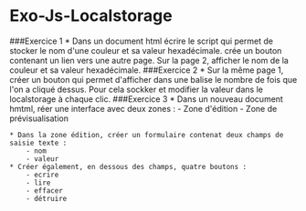 # Exo-Js-Localstorage

###Exercice 1
    * Dans un document html écrire le script qui permet de stocker le nom d'une couleur et sa valeur hexadécimale.
     crée un bouton contenant un lien vers une autre page.
     Sur la page 2, afficher le nom de la couleur et sa valeur hexadécimale.
###Exercice 2
    * Sur la même page 1, créer un bouton qui permet d'afficher dans une balise  le nombre de fois que l'on a cliqué dessus. 
      Pour cela sockker et modifier la valeur dans le localstorage à chaque clic.
###Exercice 3
    * Dans un nouveau document hmtml, réer une interface avec deux zones : 
        - Zone d'édition 
        - Zone de prévisualisation
        
    * Dans la zone édition, créer un formulaire contenat deux champs de saisie texte :
        - nom
        - valeur
    * Créer également, en dessous des champs, quatre boutons :
        - ecrire
        - lire 
        - effacer
        - détruire
    